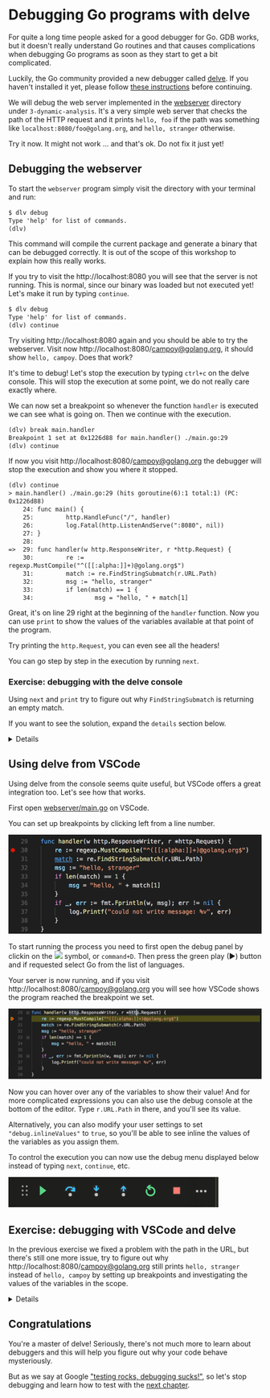 # Debugging Go programs with delve

For quite a long time people asked for a good debugger for Go.
GDB works, but it doesn't really understand Go routines and that causes complications
when debugging Go programs as soon as they start to get a bit complicated.

Luckily, the Go community provided a new debugger called [delve](https://github.com/derekparker/delve).
If you haven't installed it yet, please follow [these instructions](https://github.com/derekparker/delve/tree/master/Documentation/installation)
before continuing.

We will debug the web server implemented in the [webserver](../webserver) directory under `3-dynamic-analysis`.
It's a very simple web server that checks the path of the HTTP request and it
prints `hello, foo` if the path was something like `localhost:8080/foo@golang.org`,
and `hello, stranger` otherwise.

Try it now. It might not work ... and that's ok. Do not fix it just yet!

## Debugging the webserver

To start the `webserver` program simply visit the directory with your terminal
and run:

```
$ dlv debug
Type 'help' for list of commands.
(dlv)
```

This command will compile the current package and generate a binary that can be
debugged correctly. It is out of the scope of this workshop to explain how this
really works.

If you try to visit the http://localhost:8080 you will see that the server is not running.
This is normal, since our binary was loaded but not executed yet! Let's make it run by
typing `continue`.

```
$ dlv debug
Type 'help' for list of commands.
(dlv) continue
```

Try visiting http://localhost:8080 again and you should be able to try the webserver.
Visit now http://localhost:8080/campoy@golang.org, it should show `hello, campoy`.
Does that work?

It's time to debug! Let's stop the execution by typing `ctrl+c` on the delve console.
This will stop the execution at some point, we do not really care exactly where.

We can now set a breakpoint so whenever the function `handler` is executed we can see
what is going on. Then we continue with the execution.

```
(dlv) break main.handler
Breakpoint 1 set at 0x1226d88 for main.handler() ./main.go:29
(dlv) continue
```

If now you visit http://localhost:8080/campoy@golang.org the debugger will stop
the execution and show you where it stopped.

```
(dlv) continue
> main.handler() ./main.go:29 (hits goroutine(6):1 total:1) (PC: 0x1226d88)
    24: func main() {
    25:         http.HandleFunc("/", handler)
    26:         log.Fatal(http.ListenAndServe(":8080", nil))
    27: }
    28:
=>  29: func handler(w http.ResponseWriter, r *http.Request) {
    30:         re := regexp.MustCompile("^([[:alpha:]]+)@golang.org$")
    31:         match := re.FindStringSubmatch(r.URL.Path)
    32:         msg := "hello, stranger"
    33:         if len(match) == 1 {
    34:                 msg = "hello, " + match[1]
```

Great, it's on line 29 right at the beginning of the `handler` function.
Now you can use `print` to show the values of the variables available at
that point of the program.

Try printing the `http.Request`, you can even see all the headers!

You can go step by step in the execution by running `next`.

### Exercise: debugging with the delve console

Using `next` and `print` try to figure out why `FindStringSubmatch` is
returning an empty match.

If you want to see the solution, expand the `details` section below.

<details>

You can run `next` until you get to line 32, or alternatively set a breakpoint
on that line and run `continue`.

```
(dlv) break main.go:32
Breakpoint 2 set at 0x122461c for main.handler() ./main.go:32
```

```
(dlv) print match
[]string len: 0, cap: 0, []
```

Why is that empty? Well, we're matching an something with just letters and then
`@golang.org`, but what is really `r.URL.Path`?

```
(dlv) print r.URL.Path
"/campoy@golang.org"
```

The path starts with `/`! Let's remove it by simply changing `r.URL.Path` with
`r.URL.Path[1:]`.

</details>

## Using delve from VSCode

Using delve from the console seems quite useful, but VSCode offers a great
integration too. Let's see how that works.

First open [webserver/main.go](../webserver/main.go) on VSCode.

You can set up breakpoints by clicking left from a line number.

![setting breakpoints](breakpoint.png)

To start running the process you need to first open the debug panel
by clickin on the <image src="debug.png" height=20px> symbol, or `command+D`. Then press the green play (▶) button and if requested
select Go from the list of languages.

Your server is now running, and if you visit http://localhost:8080/campoy@golang.org
you will see how VSCode shows the program reached the breakpoint we set.

![breakpoint hit](breakpoint-hit.png)

Now you can hover over any of the variables to show their value! And for more complicated
expressions you can also use the debug console at the bottom of the editor. Type
`r.URL.Path` in there, and you'll see its value.

Alternatively, you can also modify your user settings to set `"debug.inlineValues"` to `true`,
so you'll be able to see inline the values of the variables as you assign them.

To control the execution you can now use the debug menu displayed below instead of typing
`next`, `continue`, etc.

![debug navigation menu](debug-menu.png)

## Exercise: debugging with VSCode and delve

In the previous exercise we fixed a problem with the path in the URL, but there's still
one more issue, try to figure out why http://localhost:8080/campoy@golang.org still prints
`hello, stranger` instead of `hello, campoy` by setting up breakpoints and investigating
the values of the variables in the scope.

<details>

It turns out that `FindStringSubmatch` returns a slice of strings with all the groups
that were matched by the regular expression. In our case there's only one group
`([[:alpha:]]+)`, but the first element of the slice is the full string we passed to the
function. This means that the length of `match` will never be 1! It will be either 0 or 2.

</details>

## Congratulations

You're a master of delve! Seriously, there's not much more to learn about debuggers and this
will help you figure out why your code behave mysteriously.

But as we say at Google ["testing rocks, debugging sucks!"](https://docs.google.com/presentation/d/1tahi9BSW8wR3R2DWTRp4eH0ZmZQFpYvEjAby942EykE/edit#slide=id.i0),
so let's stop debugging and learn how to test with the [next chapter](../2-testing/1-go-test.md).
